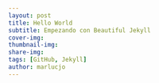 ```yaml
---
layout: post
title: Hello World
subtitle: Empezando con Beautiful Jekyll 
cover-img: 
thumbnail-img:
share-img: 
tags: [GitHub, Jekyll]
author: marlucjo
---
```

